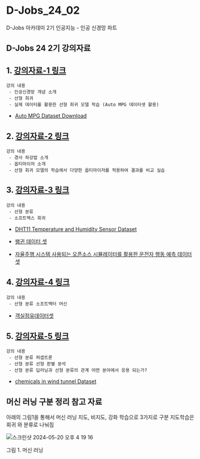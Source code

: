 # D-Jobs_24_02
D-Jobs 아카데미 2기 인공지능 - 인공 신경망 파트 

## D-Jobs 24 2기 강의자료 

## 1. [강의자료-1 링크](https://github.com/KangHoyong/D-Jobs_24_02/blob/main/%EA%B0%95%EC%9D%98%EC%9E%90%EB%A3%8C/%EC%9D%B8%EA%B3%B5%EC%8B%A0%EA%B2%BD%EB%A7%9D/%EC%9D%B8%EA%B3%B5%EC%8B%A0%EA%B2%BD%EB%A7%9D_01.pdf)

    강의 내용 
     - 인공신경망 개념 소개 
     - 선형 희귀 
     - 실제 데이터를 활용한 선형 희귀 모델 학습 (Auto MPG 데이터셋 활용)

* [Auto MPG Dataset Download](https://github.com/KangHoyong/D-Jobs_24_02/blob/main/%EC%8B%A4%EC%8A%B5%EC%9E%90%EB%A3%8C/%EC%9D%B8%EA%B3%B5%EC%8B%A0%EA%B2%BD%EB%A7%9D/auto-mpg.csv)

## 2. [강의자료-2 링크](https://github.com/KangHoyong/D-Jobs_24_02/blob/main/%EA%B0%95%EC%9D%98%EC%9E%90%EB%A3%8C/%EC%9D%B8%EA%B3%B5%EC%8B%A0%EA%B2%BD%EB%A7%9D/%EC%9D%B8%EA%B3%B5%EC%8B%A0%EA%B2%BD%EB%A7%9D_02.pdf)

    강의 내용 
     - 경사 하강법 소개 
     - 옵티마이저 소개
     - 선형 회귀 모델의 학습에서 다양한 옵티마이저를 적용하여 결과를 비교 실습 

## 3. [강의자료-3 링크](https://github.com/KangHoyong/D-Jobs_24_02/blob/main/%EA%B0%95%EC%9D%98%EC%9E%90%EB%A3%8C/%EC%9D%B8%EA%B3%B5%EC%8B%A0%EA%B2%BD%EB%A7%9D/%EC%9D%B8%EA%B3%B5%EC%8B%A0%EA%B2%BD%EB%A7%9D_03.pdf)
    
    강의 내용 
     - 선형 분류 
     - 소프트맥스 회귀 

* [DHT11 Temperature and Humidity Sensor Dataset](https://github.com/KangHoyong/D-Jobs_24_02/blob/main/%EC%8B%A4%EC%8A%B5%EC%9E%90%EB%A3%8C/%EC%9D%B8%EA%B3%B5%EC%8B%A0%EA%B2%BD%EB%A7%9D/DHT11_log_data.csv)

* [팽귄 데이터 셋](https://github.com/KangHoyong/D-Jobs_24_02/blob/main/%EC%8B%A4%EC%8A%B5%EC%9E%90%EB%A3%8C/%EC%9D%B8%EA%B3%B5%EC%8B%A0%EA%B2%BD%EB%A7%9D/processed_data.csv)

* [자율주행 시스템 사용되는 오픈소스 시뮬레이터를 활용한 운전자 행동 예측 데이터셋](https://github.com/KangHoyong/D-Jobs_24_02/blob/main/%EC%8B%A4%EC%8A%B5%EC%9E%90%EB%A3%8C/%EC%9D%B8%EA%B3%B5%EC%8B%A0%EA%B2%BD%EB%A7%9D/data.csv)

## 4. [강의자료-4 링크](https://github.com/KangHoyong/D-Jobs_24_02/blob/main/%EA%B0%95%EC%9D%98%EC%9E%90%EB%A3%8C/%EC%9D%B8%EA%B3%B5%EC%8B%A0%EA%B2%BD%EB%A7%9D/%EC%9D%B8%EA%B3%B5%EC%8B%A0%EA%B2%BD%EB%A7%9D_04.pdf)

    강의 내용 
     - 선형 분류 소프트백터 머신 

* [객실점유데이터셋](https://github.com/KangHoyong/D-Jobs_24_02/blob/main/%EC%8B%A4%EC%8A%B5%EC%9E%90%EB%A3%8C/%EC%9D%B8%EA%B3%B5%EC%8B%A0%EA%B2%BD%EB%A7%9D/Occupancy_Estimation.csv)


## 5. [강의자료-5 링크](https://github.com/KangHoyong/D-Jobs_24_02/blob/main/%EA%B0%95%EC%9D%98%EC%9E%90%EB%A3%8C/%EC%9D%B8%EA%B3%B5%EC%8B%A0%EA%B2%BD%EB%A7%9D/%EC%9D%B8%EA%B3%B5%EC%8B%A0%EA%B2%BD%EB%A7%9D_05.pdf)

    강의 내용 
     - 선형 분류 퍼셉트론 
     - 선형 분류 선형 판별 분석 
     - 선형 분류 딥러닝과 선형 분류의 관계 어떤 분야에서 응용 되는가? 

* [chemicals in wind tunnel Dataset](https://github.com/KangHoyong/D-Jobs_24_02/blob/main/%EC%8B%A4%EC%8A%B5%EC%9E%90%EB%A3%8C/%EC%9D%B8%EA%B3%B5%EC%8B%A0%EA%B2%BD%EB%A7%9D/chemicals_in_wind_tunnel.csv)


## 머신 러닝 구분 정리 참고 자료

아래의 그림1을 통해서 머신 러닝 지도, 비지도, 강화 학습으로 3가지로 구분 지도학습은 회귀 와 분류로 나눠짐 

![스크린샷 2024-05-20 오후 4 19 16](https://github.com/KangHoyong/D-Jobs_24_02/assets/9815703/08aba5fd-7eb5-438e-a421-054bdc0f3600)

그림 1. 머신 러닝